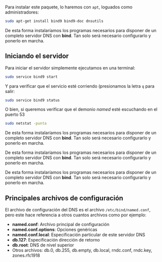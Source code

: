 Para instalar este paquete, lo haremos con `apt`, loguados como administradores: 
```bash
sudo apt-get install bind9 bind9-doc dnsutils
```

De esta forma instalaríamos los programas necesarios para disponer de un completo servidor DNS con **bind**. Tan solo será necesario configurarlo y ponerlo en marcha. 

## Iniciando el servidor
Para iniciar el servidor simplemente ejecutamos en una terminal:

```bash
sudo service bind9 start
```
Y para verificar que el servicio esté corriendo (presionamos la letra `q` para salir: 

```bash
sudo service bind9 status
```
O bien, si queremos verificar que el demonio _named_ esté escuchando en el puerto 53


```bash
sudo netstat -punta
```

De esta forma instalaríamos los programas necesarios para disponer de un completo servidor DNS con **bind**. Tan solo será necesario configurarlo y ponerlo en marcha. 

De esta forma instalaríamos los programas necesarios para disponer de un completo servidor DNS con **bind**. Tan solo será necesario configurarlo y ponerlo en marcha. 

De esta forma instalaríamos los programas necesarios para disponer de un completo servidor DNS con **bind**. Tan solo será necesario configurarlo y ponerlo en marcha. 


## Principales archivos de configuración 

El archivo de configuración del DNS es el archivo `/etc/bind/named.conf`, pero este hace referencia a otros cuantos archivos como por ejemplo:

  * **named.conf**: Archivo principal de configuración
  * **named.conf.options**: Opciones genéricas
  * **named.conf.local**: Especificación particular de este servidor DNS
  * **db.127**: Especificación dirección de retorno
  * **db.root**: DNS de nivel superior
  * Otros archivos: db.0, db.255, db.empty, db.local, rndc.conf, rndc.key, zones.rfc1918
